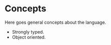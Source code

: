 Concepts
========

Here goes general concepts about the language.

- Strongly typed.
- Object oriented.
